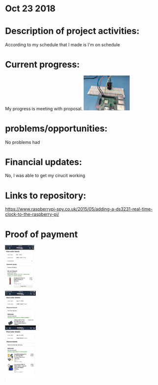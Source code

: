 # Oct 23 2018

# Description of  project activities:
According to my schedule that I made is I'm on schedule
# Current progress:
My progress is meeting with proposal. 
<img src= "https://github.com/rulaone/DS3231/blob/master/IMG_5273.JPG" width ="150"/>
# problems/opportunities:
No problems had 
# Financial updates:
No,  I was able to get my cirucit working 
# Links to repository:
https://www.raspberrypi-spy.co.uk/2015/05/adding-a-ds3231-real-time-clock-to-the-raspberry-pi/


# Proof of payment 

<p float="left">
  <img src="https://raw.githubusercontent.com/rulaone/DS3231/master/merge_from_ofoct.jpg
" width="100" />




</p>
